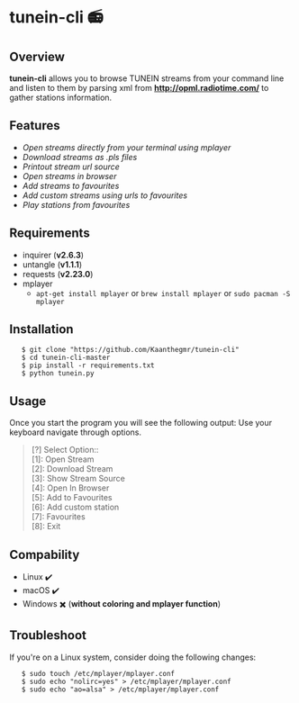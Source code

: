 # tunein-cli :radio:

## Overview
__tunein-cli__ allows you to browse TUNEIN streams from your command line and listen to them by parsing xml from **http://opml.radiotime.com/** to gather stations information.

## Features
- _Open streams directly from your terminal using mplayer_  
- _Download streams as .pls files_  
- _Printout stream url source_  
- _Open streams in browser_  
- _Add streams to favourites_  
- _Add custom streams using urls to favourites_  
- _Play stations from favourites_  

## Requirements
- inquirer (__v2.6.3__)
- untangle (__v1.1.1__)
- requests (__v2.23.0__)
- mplayer
  - ```apt-get install mplayer``` or ```brew install mplayer``` or ```sudo pacman -S mplayer```

## Installation
```
   $ git clone "https://github.com/Kaanthegmr/tunein-cli"
   $ cd tunein-cli-master
   $ pip install -r requirements.txt
   $ python tunein.py
   ```
## Usage
Once you start the program you will see the following output:
Use your keyboard navigate through options.
>   [?] Select Option::  
>   [1]: Open Stream  
>   [2]: Download Stream  
>   [3]: Show Stream Source  
>   [4]: Open In Browser  
>   [5]: Add to Favourites  
>   [6]: Add custom station  
>   [7]: Favourites  
>   [8]: Exit  

## Compability
- Linux :heavy_check_mark:  
- macOS :heavy_check_mark:  
- Windows :heavy_multiplication_x: (**without coloring and mplayer function**)

## Troubleshoot
If you're on a Linux system, consider doing the following changes:
```
   $ sudo touch /etc/mplayer/mplayer.conf
   $ sudo echo "nolirc=yes" > /etc/mplayer/mplayer.conf
   $ sudo echo "ao=alsa" > /etc/mplayer/mplayer.conf
```
